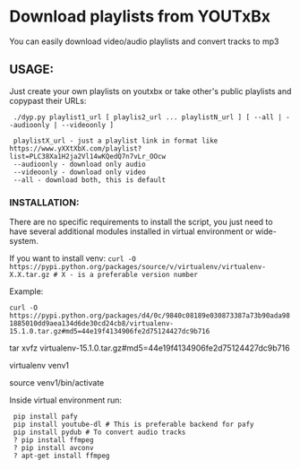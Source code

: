# Download playlists from YOUTxBx 
 You can easily download video/audio playlists and convert tracks to mp3

## USAGE:
 Just create your own playlists on youtxbx or take other's public playlists and copypast their URLs:
```
 ./dyp.py playlist1_url [ playlis2_url ... playlistN_url ] [ --all | --audioonly | --videoonly ]

 playlistX_url - just a playlist link in format like  https://www.yXXtXbX.com/playlist?list=PLC38Xa1H2ja2Vl14wKQedQ7n7vLr_OOcw
 --audioonly - download only audio 
 --videoonly - download only video
 --all - download both, this is default
```

### INSTALLATION:
 There are no specific requirements to install the script, you just need to have several additional modules installed in virtual environment or wide-system.

 If you want to install venv: 
 `curl -O https://pypi.python.org/packages/source/v/virtualenv/virtualenv-X.X.tar.gz # X - is a preferable version number`

 Example:

 `curl -O https://pypi.python.org/packages/d4/0c/9840c08189e030873387a73b90ada981885010dd9aea134d6de30cd24cb8/virtualenv-15.1.0.tar.gz#md5=44e19f4134906fe2d75124427dc9b716`

 tar xvfz virtualenv-15.1.0.tar.gz#md5\=44e19f4134906fe2d75124427dc9b716

 virtualenv venv1

 source venv1/bin/activate 

 Inside virtual environment run: 
```
 pip install pafy
 pip install youtube-dl # This is preferable backend for pafy
 pip install pydub # To convert audio tracks
 ? pip install ffmpeg
 ? pip install avconv
 ? apt-get install ffmpeg
```
